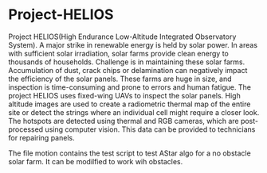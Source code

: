 # Project-HELIOS
Project HELIOS(High Endurance
Low-Altitude Integrated Observatory System). A major strike in renewable energy is held by
solar power. In areas with sufficient solar irradiation, solar farms provide clean energy to
thousands of households. Challenge is in maintaining these solar farms. Accumulation of dust,
crack chips or delamination can negatively impact the efficiency of the solar panels. These farms
are huge in size, and inspection is time-consuming and prone to errors and human fatigue. The
project HELIOS uses fixed-wing UAVs to inspect the solar panels. High altitude images are used
to create a radiometric thermal map of the entire site or detect the strings where an individual cell
might require a closer look. The hotspots are detected using thermal and RGB cameras, which
are post-processed using computer vision. This data can be provided to technicians for repairing
panels.


The file motion contains the test script to test AStar algo for a no obstacle solar farm. It can be modilfied to work wih obstacles.
